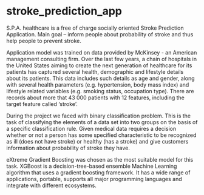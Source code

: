 # stroke_prediction_app
S.P.A. healthcare is a free of charge socially oriented Stroke Prediction Application. 
Main goal – inform people about probability of stroke and thus help people to prevent stroke.

Application model was trained on data provided by McKinsey - an American management consulting firm. Over the last few years, a chain of hospitals in the United States aiming to create the next generation of healthcare for its patients has captured several health, demographic and lifestyle details about its patients. This data includes such details as age and gender, along with several health parameters (e.g. hypertension, body mass index) and lifestyle related variables (e.g. smoking status, occupation type). There are records about more that 43 000 patients with 12 features, including the target feature called ‘stroke’.

During the project we faced with binary classification problem. This is the task of classifying the elements of a data set into two groups on the basis of a specific classification rule. Given medical data requires a decision whether or not a person has some specified characteristic to be recognized as ill (does not have stroke) or healthy (has a stroke) and give customers information about probability of stroke they have.

eXtreme Gradient Boosting was chosen as the most suitable model for this task. XGBoost is a decision-tree-based ensemble Machine Learning algorithm that uses a gradient boosting framework. It has a wide range of applications, portable, supports all major programming languages and integrate with different ecosystems.
